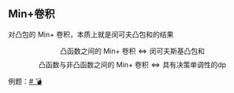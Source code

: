 ## Min+卷积

对凸包的 Min+ 卷积，本质上就是闵可夫凸包和的结果

$$\text{凸函数之间的 Min+ 卷积} \Leftrightarrow \text{闵可夫斯基凸包和} $$
$$\text{凸函数与非凸函数之间的 Min+ 卷积} \Leftrightarrow \text{具有决策单调性的dp}$$

例题：[# 💣](http://oj.daimayuan.top/contest/334/problem/3052)
